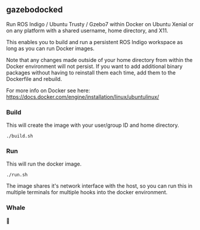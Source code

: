 ## gazebodocked

Run ROS Indigo / Ubuntu Trusty / Gzebo7 within Docker on Ubuntu Xenial or on any platform with a shared
username, home directory, and X11.

This enables you to build and run a persistent ROS Indigo workspace as long as
you can run Docker images.

Note that any changes made outside of your home directory from within the Docker environment will not persist. If you want to add additional binary packages without having to reinstall them each time, add them to the Dockerfile and rebuild.

For more info on Docker see here: https://docs.docker.com/engine/installation/linux/ubuntulinux/

### Build

This will create the image with your user/group ID and home directory.

```
./build.sh
```

### Run

This will run the docker image.

```
./run.sh
```

The image shares it's  network interface with the host, so you can run this in
multiple terminals for multiple hooks into the docker environment.

### Whale

🐳
